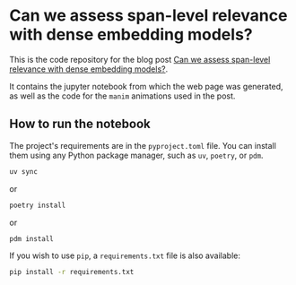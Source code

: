 # Can we assess span-level relevance with dense embedding models?

This is the code repository for the blog post [Can we assess span-level relevance with dense embedding models?](https://onielfa.com/articles/qwen3_span_extraction/).

It contains the jupyter notebook from which the web page was generated, as well as the code for the `manim` animations used in the post.

## How to run the notebook

The project's requirements are in the `pyproject.toml` file. You can install them using any Python package manager, such as `uv`, `poetry`, or `pdm`.

```bash
uv sync
```
or
```bash
poetry install
```
or
```bash
pdm install
```

If you wish to use `pip`, a `requirements.txt` file is also available:

```bash
pip install -r requirements.txt
```
